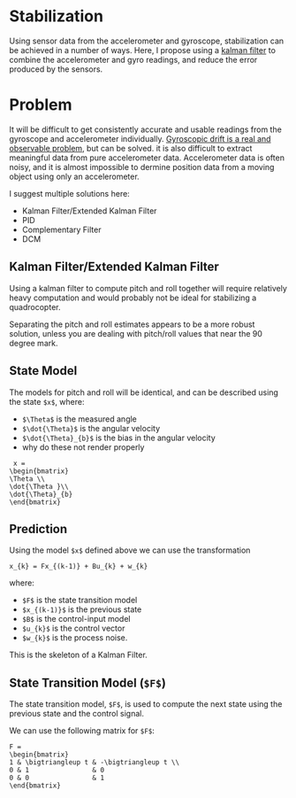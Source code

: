 Stabilization
=============

Using sensor data from the accelerometer and gyroscope, stabilization can be
achieved in a number of ways. Here, I propose using a
[kalman filter](http://en.wikipedia.org/wiki/Kalman_filter) to combine the
accelerometer and gyro readings, and reduce the error produced by the sensors.

Problem
=======

It will be difficult to get consistently accurate and usable readings from the
gyroscope and accelerometer individually. [Gyroscopic drift is a real and
observable problem][1], but can be solved. it is also difficult to extract
meaningful data from pure accelerometer data. Accelerometer data is often noisy,
and it is almost impossible to dermine position data from a moving object using
only an accelerometer.

I suggest multiple solutions here:

 - Kalman Filter/Extended Kalman Filter
 - PID
 - Complementary Filter
 - DCM


Kalman Filter/Extended Kalman Filter
------------------------------------

Using a kalman filter to compute pitch and roll together will require relatively
heavy computation and would probably not be ideal for stabilizing a
quadrocopter.

Separating the pitch and roll estimates appears to be a more robust solution,
unless you are dealing with pitch/roll values that near the 90 degree mark.

State Model
-----------
The models for pitch and roll will be identical, and can be described using the
state `$x$`, where:

 - `$\Theta$` is the measured angle
 - `$\dot{\Theta}$` is the angular velocity
 - `$\dot{\Theta}_{b}$` is the bias in the angular velocity
 - why do these not render properly

 ```mathjax
  x =
 \begin{bmatrix}
 \Theta \\
 \dot{\Theta }\\
 \dot{\Theta}_{b}
 \end{bmatrix}
 ```

Prediction
----------

Using the model `$x$` defined above we can use the transformation

```mathjax
x_{k} = Fx_{(k-1)} + Bu_{k} + w_{k}
```
where:
 - `$F$` is the state transition model
 - `$x_{(k-1)}$` is the previous state
 - `$B$` is the control-input model
 - `$u_{k}$` is the control vector
 - `$w_{k}$` is the process noise.

 This is the skeleton of a Kalman Filter.

State Transition Model (`$F$`)
------------------------------

The state transition model, `$F$`, is used to compute the next state using the
previous state and the control signal.

We can use the following matrix for `$F$`:

```Mathjax
F =
\begin{bmatrix}
1 & \bigtriangleup t & -\bigtriangleup t \\
0 & 1                & 0
0 & 0                & 1
\end{bmatrix}
```


[1]:http://www.csulb.edu/~hill/ee400d/Reference%20Folder/Kalman%20Filter%20Research.pdf
